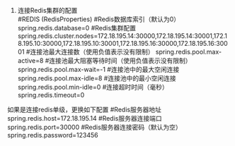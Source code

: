 1. 连接Redis集群的配置  
#REDIS (RedisProperties)
#Redis数据库索引（默认为0）
spring.redis.database=0
#Redis集群配置
spring.redis.cluster.nodes=172.18.195.14:30000,172.18.195.14:30001,172.18.195.10:30000,172.18.195.10:30001,172.18.195.16:30000,172.18.195.16:30001
#连接池最大连接数（使用负值表示没有限制）
spring.redis.pool.max-active=8
#连接池最大阻塞等待时间（使用负值表示没有限制）
spring.redis.pool.max-wait=-1
#连接池中的最大空闲连接
spring.redis.pool.max-idle=8
#连接池中的最小空闲连接
spring.redis.pool.min-idle=0
#连接超时时间（毫秒）
spring.redis.timeout=0


如果是连接redis单级，更换如下配置
#Redis服务器地址
spring.redis.host=172.18.195.14
#Redis服务器连接端口
spring.redis.port=30000
#Redis服务器连接密码（默认为空）
spring.redis.password=123456
